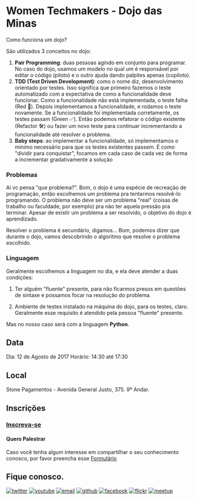 # Women Techmakers - Dojo das Minas

Como funciona um dojo?

São utilizados 3 conceitos no dojo:

1. **Pair Programming**: duas pessoas agindo em conjunto para programar. No caso do dojo, usamos um modelo no qual um é responsável por editar o código (piloto) e o outro ajuda dando palpites apenas (copiloto).
2. **TDD (Test Driven Development)**: como o nome diz, desenvolvimento orientado por testes. Isso significa que primeiro fazemos o teste automatizado com a expectativa de como a funcionalidade deve funcionar. Como a funcionalidade não está implementada, o teste falha (Red 🔴). Depois implementamos a funcionalidade, e rodamos o teste novamente. Se a funcionalidade foi implementada corretamente, os testes passam (Green ✅). Então podemos refatorar o código existente (Refactor 🛠) ou fazer um novo teste para continuar incrementando a funcionalidade até resolver o problema.
3. **Baby steps**: ao implementar a funcionalidade, só implementamos o mínimo necessário para que os testes existentes passem. É como "dividir para conquistar", focamos em cada caso de cada vez de forma a incrementar gradativamente a solução

### Problemas

Aí vc pensa "que problema?". Bom, o dojo é uma espécie de recreação de programação, então escolhemos um problema pra tentarmos resolvê-lo programando. O problema não deve ser um problema "real" (coisas de trabalho ou faculdade, por exemplo) pra não ter aquela pressão pra terminar. Apesar de existir um problema a ser resolvido, o objetivo do dojo é aprendizado.

Resolver o problema é secundário, digamos... Bom, podemos dizer que durante o dojo, vamos descobrindo o algoritmo que resolve o problema escolhido.

### Linguagem

Geralmente escolhemos a linguagem no dia, e ela deve atender a duas condições:

1) Ter alguém "fluente" presente, para não ficarmos presos em questões de sintaxe e possamos focar na resolução do problema.

2) Ambiente de testes instalado na máquina do dojo, para os testes, claro. Geralmente esse requisito é atendido pela pessoa "fluente" presente.

Mas no nosso caso será com a linguagem **Python**.

## Data

Dia: 12 de Agosto de 2017
Horário: 14:30 até 17:30

## Local

Stone Pagamentos - Avenida General Justo, 375. 9º Andar.

## Inscrições
### [Inscreva-se](https://www.meetup.com/pt-BR/Google-Developer-Group-GDG-Rio-de-Janeiro/events/242031092/?eventId=242031092)

#### Quero Palestrar

Caso você tenha algum interesse em compartilhar o seu conhecimento conosco, por favor preencha esse [Formulário](https://goo.gl/forms/EFPRVgxrzt1lyZIf1)

## Fique conosco.
[![twitter](http://icon-icons.com/icons2/478/PNG/72/Twitter_46983.png)](https://twitter.com/WTMRio)
[![youtube](http://icon-icons.com/icons2/70/PNG/72/youtube_14198.png)](https://www.youtube.com/channel/UCRor3pBXIRAUf8RX3h5lV-A)
[![email](http://icon-icons.com/icons2/72/PNG/72/email_14410.png)](mailto:rio.wtm@gmail.com)
[![github](http://icon-icons.com/icons2/838/PNG/72/circle-github_icon-icons.com_66826.png)](https://github.com/wtmrio)
[![facebook](http://icon-icons.com/icons2/478/PNG/72/facebook_47004.png)](https://www.facebook.com/wtmRio/)
[![flickr](http://icon-icons.com/icons2/285/PNG/72/social_flickr_button_256_30645.png)](https://www.flickr.com/photos/145156315@N06/)
[![meetup](http://icon-icons.com/icons2/1121/PNG/72/1486147209-social-media-circled-network08_79495.png)](https://www.meetup.com/pt-BR/Google-Developer-Group-GDG-Rio-de-Janeiro/)


